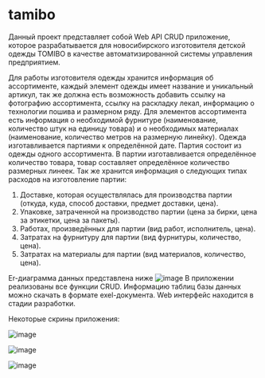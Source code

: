 # tamibo
Данный проект представляет собой Web API CRUD приложение, которое разрабатывается для новосибирского изготовителя детской одежды TOMIBO в качестве автоматизированной системы управления предприятием.

Для работы изготовителя одежды хранится информация об ассортименте, каждый элемент одежды имеет название и уникальный артикул, так же должна есть возможность добавить ссылку на фотографию ассортимента, ссылку на раскладку лекал, информацию о технологии пошива и размерном ряду.
Для элементов ассортимента есть информация о необходимой фурнитуре (наименование, количество штук на единицу товара) и о необходимых материалах (наименование, количество метров на размерную линейку).
Одежда изготавливается партиями к определённой дате. Партия состоит из одежды одного ассортимента. В партии изготавливается определённое количество товара, товар составляет определённое количество размерных линеек.
Так же хранится информация о следующих типах расходов на изготовление партии:
1.	Доставке, которая осуществлялась для производства партии (откуда, куда, способ доставки, предмет доставки, цена).
2.	Упаковке, затраченной на производство партии (цена за бирки, цена за этикетки, цена за пакеты).
3.	Работах, произведённых для партии (вид работ, исполнитель, цена).
4.	Затратах на фурнитуру для партии (вид фурнитуры, количество, цена).
5.	Затратах на материалы для партии (вид материалов, количество, цена).

Er-диаграмма данных представлена ниже
![image](https://github.com/ShchAnna/tamibo/assets/107045884/25055718-1241-4712-8ac0-5210a7827f1e)
В приложении реализованы все функции CRUD. Информацию таблиц базы данных можно скачать в формате exel-документа. Web интерфейс находится в стадии разработки.

Некоторые скрины приложения:

![image](https://github.com/ShchAnna/tamibo/assets/107045884/8aef4a3a-c99d-43b6-9bb6-b882bbbbac68)

![image](https://github.com/ShchAnna/tamibo/assets/107045884/8f3fa0cf-f51e-4e6a-917d-2297a6cf8694)

![image](https://github.com/ShchAnna/tamibo/assets/107045884/ce45f3a8-68b4-4c0c-a3be-2f6e2f6f58cc)
